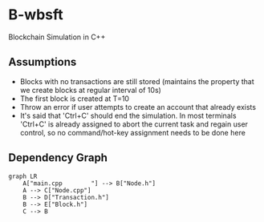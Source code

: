 # B-wbsft
Blockchain Simulation in C++


## Assumptions
- Blocks with no transactions are still stored (maintains the property that we create blocks at regular interval of 10s)
- The first block is created at T=10
- Throw an error if user attempts to create an account that already exists
- It's said that 'Ctrl+C' should end the simulation. In most terminals 'Ctrl+C' is already assigned to abort the current task and regain user control, so no command/hot-key assignment needs to be done here

## Dependency Graph


```mermaid
graph LR
    A["main.cpp        "] --> B["Node.h"]
    A --> C["Node.cpp"]
    B --> D["Transaction.h"]
    B --> E["Block.h"]
    C --> B
```
